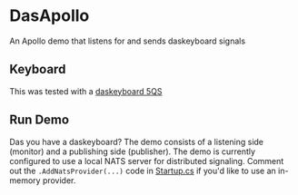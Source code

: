 # DasApollo

An Apollo demo that listens for and sends daskeyboard signals

## Keyboard

This was tested with a [daskeyboard 5QS](https://www.daskeyboard.com/p/5qs-smart-rgb-mechanical-keyboard/)

## Run Demo

Das you have a daskeyboard? The demo consists of a listening side (monitor) and a publishing side (publisher). The demo is currently configured to use a local NATS server for distributed signaling. Comment out the `.AddNatsProvider(...)` code in [Startup.cs](/src/DasMonitor/Startup.cs#L25) if you'd like to use an in-memory provider.
